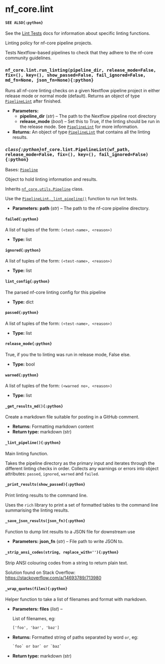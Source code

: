 # nf_core.lint

#### `SEE ALSO{:python}`

See the [Lint Tests](../lint_tests/index.html) docs for information about specific linting functions.

<a id="module-nf_core.lint"></a>

Linting policy for nf-core pipeline projects.

Tests Nextflow-based pipelines to check that they adhere to
the nf-core community guidelines.

### `nf_core.lint.run_linting(pipeline_dir, release_mode=False, fix=(), key=(), show_passed=False, fail_ignored=False, md_fn=None, json_fn=None){:python}`

Runs all nf-core linting checks on a given Nextflow pipeline project
in either release mode or normal mode (default). Returns an object
of type [`PipelineLint`](#nf_core.lint.PipelineLint) after finished.

- **Parameters:**
  - **pipeline_dir** (_str_) – The path to the Nextflow pipeline root directory
  - **release_mode** (_bool_) – Set this to True, if the linting should be run in the release mode.
    See [`PipelineLint`](#nf_core.lint.PipelineLint) for more information.
- **Returns:**
  An object of type [`PipelineLint`](#nf_core.lint.PipelineLint) that contains all the linting results.

### _`class{:python}`_`nf_core.lint.PipelineLint(wf_path, release_mode=False, fix=(), key=(), fail_ignored=False){:python}`

Bases: [`Pipeline`](utils#nf_core.utils.Pipeline)

Object to hold linting information and results.

Inherits [`nf_core.utils.Pipeline`](utils#nf_core.utils.Pipeline) class.

Use the [`PipelineLint._lint_pipeline()`](#nf_core.lint.PipelineLint._lint_pipeline) function to run lint tests.

- **Parameters:**
  **path** (_str_) – The path to the nf-core pipeline directory.

#### `failed{:python}`

A list of tuples of the form: `(<test-name>, <reason>)`

- **Type:**
  list

#### `ignored{:python}`

A list of tuples of the form: `(<test-name>, <reason>)`

- **Type:**
  list

#### `lint_config{:python}`

The parsed nf-core linting config for this pipeline

- **Type:**
  dict

#### `passed{:python}`

A list of tuples of the form: `(<test-name>, <reason>)`

- **Type:**
  list

#### `release_mode{:python}`

True, if you the to linting was run in release mode, False else.

- **Type:**
  bool

#### `warned{:python}`

A list of tuples of the form: `(<warned no>, <reason>)`

- **Type:**
  list

#### `_get_results_md(){:python}`

Create a markdown file suitable for posting in a GitHub comment.

- **Returns:**
  Formatting markdown content
- **Return type:**
  markdown (str)

#### `_lint_pipeline(){:python}`

Main linting function.

Takes the pipeline directory as the primary input and iterates through
the different linting checks in order. Collects any warnings or errors
into object attributes: `passed`, `ignored`, `warned` and `failed`.

#### `_print_results(show_passed){:python}`

Print linting results to the command line.

Uses the `rich` library to print a set of formatted tables to the command line
summarising the linting results.

#### `_save_json_results(json_fn){:python}`

Function to dump lint results to a JSON file for downstream use

- **Parameters:**
  **json_fn** (_str_) – File path to write JSON to.

#### `_strip_ansi_codes(string, replace_with=''){:python}`

Strip ANSI colouring codes from a string to return plain text.

Solution found on Stack Overflow: <https://stackoverflow.com/a/14693789/713980>

#### `_wrap_quotes(files){:python}`

Helper function to take a list of filenames and format with markdown.

- **Parameters:**
  **files** (_list_) –

  List of filenames, eg:

  ```default
  ['foo', 'bar', 'baz']
  ```

- **Returns:**
  Formatted string of paths separated by word `or`, eg:
  ```default
  `foo` or bar` or `baz`
  ```
- **Return type:**
  markdown (str)
